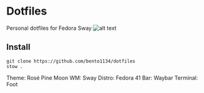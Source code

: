 # Dotfiles #

Personal dotfiles for Fedora Sway
![alt text](hhttps://github.com/bento1134/dotfiles/blob/main/example.png)
## Install ##

``` shell
git clone https://github.com/bento1134/dotfiles
stow .
```

Theme: Rosé Pine Moon
WM: Sway
Distro: Fedora 41
Bar: Waybar
Terminal: Foot
